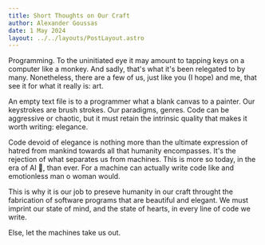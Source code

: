 ```yaml
---
title: Short Thoughts on Our Craft
author: Alexander Goussas
date: 1 May 2024
layout: ../../layouts/PostLayout.astro
---
```


Programming. To the uninitiated eye it may amount to tapping keys on a computer
like a monkey. And sadly, that's what it's been relegated to by many.
Nonetheless, there are a few of us, just like you (I hope) and me, that see it
for what it really is: art.

An empty text file is to a programmer what a blank canvas to a painter. Our
keystrokes are brush strokes. Our paradigms, genres. Code can be aggressive or
chaotic, but it must retain the intrinsic quality that makes it worth writing:
elegance.

Code devoid of elegance is nothing more than the ultimate expression of hatred
from mankind towards all that humanity encompasses. It's the rejection of what
separates us from machines. This is more so today, in the era of AI 🤮, than
ever. For a machine can actually write code like and emotionless man o woman
would.

This is why it is our job to preseve humanity in our craft throught the
fabrication of software programs that are beautiful and elegant. We must imprint
our state of mind, and the state of hearts, in every line of code we write.

Else, let the machines take us out.
